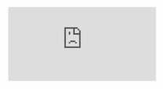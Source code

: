 ![](http://firedpot.com/images/rockseries/20110518-jc8kd53m2shu5rtcf2iemkb8w7.jpg!:../rockseries.html)
